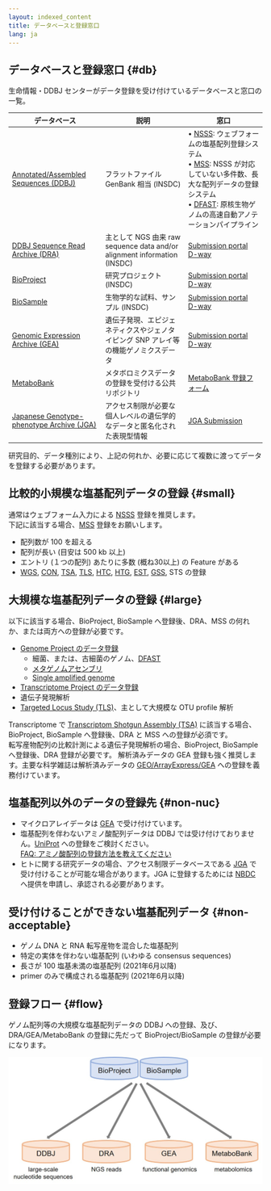```yaml
---
layout: indexed_content
title: データベースと登録窓口
lang: ja
---
```


## データベースと登録窓口  {#db}

生命情報・DDBJ センターがデータ登録を受け付けているデータベースと窓口の一覧。

<table>
  <thead>
    <tr>
      <th>データベース</th>
      <th>説明</th>
      <th>窓口</th>
    </tr>
  </thead>
  <tbody>
    <tr>
      <td><a href="/ddbj/index.html">Annotated/Assembled Sequences (DDBJ)</a></td> 
      <td>フラットファイル GenBank 相当 (INSDC)</td>
      <td>
      &bull; <a href="/ddbj/web-submission.html">NSSS</a>: ウェブフォームの塩基配列登録システム<br>
      &bull; <a href="/ddbj/mss.html">MSS</a>: NSSS が対応していない多件数、長大な配列データの登録システム<br>
      &bull; <a href="https://dfast.ddbj.nig.ac.jp/">DFAST</a>: 原核生物ゲノムの高速自動アノテーションパイプライン<br>
      </td>      
    </tr>
    <tr>
      <td><a href="/dra/index.html">DDBJ Sequence Read Archive (DRA)</a></td> 
      <td>主として NGS 由来 raw sequence data and/or alignment information (INSDC)</td> 
      <td><a href="https://ddbj.nig.ac.jp/D-way">Submission portal D-way</a></td> 
    </tr>
    <tr>
      <td><a href="/bioproject/index.html">BioProject</a></td> 
      <td>研究プロジェクト (INSDC)</td> 
      <td><a href="https://ddbj.nig.ac.jp/D-way">Submission portal D-way</a></td> 
    </tr>
    <tr>
      <td><a href="/biosample/index.html">BioSample</a></td> 
      <td>生物学的な試料、サンプル (INSDC)</td> 
      <td><a href="https://ddbj.nig.ac.jp/D-way">Submission portal D-way</a></td> 
    </tr>
    <tr>
      <td><a href="/gea/index.html">Genomic Expression Archive (GEA)</a></td> 
      <td>遺伝子発現、エピジェネティクスやジェノタイピング SNP アレイ等の機能ゲノミクスデータ</td> 
      <td><a href="https://ddbj.nig.ac.jp/D-way">Submission portal D-way</a></td> 
    </tr>
    <tr>
      <td><a href="/metabobank/index.html">MetaboBank</a></td> 
      <td>メタボロミクスデータの登録を受付ける公共リポジトリ</td> 
      <td><a href="/metabobank/submission.html">MetaboBank 登録フォーム</a></td> 
    </tr>
    <tr>
      <td><a href="/jga/index.html">Japanese Genotype-phenotype Archive (JGA)</a></td> 
      <td>アクセス制限が必要な個人レベルの遺伝学的なデータと匿名化された表現型情報</td> 
      <td><a href="/jga/submission.html">JGA Submission</a></td> 
    </tr>
  </tbody>
</table>

研究目的、データ種別により、上記の何れか、必要に応じて複数に渡ってデータを登録する必要があります。

## 比較的小規模な塩基配列データの登録  {#small}

通常はウェブフォーム入力による [NSSS](/ddbj/web-submission.html) 登録を推奨します。    
下記に該当する場合、[MSS](/ddbj/mss.html) 登録をお願いします。    

* 配列数が 100 を超える
* 配列が長い (目安は 500 kb 以上)
* エントリ (１つの配列) あたりに多数 (概ね30以上) の Feature がある
* [WGS](/ddbj/wgs.html), [CON](/ddbj/con.html), [TSA](/ddbj/tsa.html), [TLS](/ddbj/tls.html), [HTC](/ddbj/htc.html), [HTG](/ddbj/htg.html), [EST](/ddbj/est.html), [GSS](/ddbj/gss.html), STS の登録

## 大規模な塩基配列データの登録 {#large}

以下に該当する場合、BioProject, BioSample へ登録後、DRA、MSS の何れか、または両方への登録が必要です。    

* [Genome Project のデータ登録](/ddbj/genome.html)
  * 細菌、または、古細菌のゲノム、[DFAST](https://dfast.ddbj.nig.ac.jp/)
  * [メタゲノムアセンブリ](/ddbj/metagenome-assembly.html) 
  * [Single amplified genome](/ddbj/single-amplified-genome.html)
* [Transcriptome Project のデータ登録](/ddbj/transcriptome.html)
* 遺伝子発現解析
* [Targeted Locus Study (TLS)](/ddbj/tls.html)、主として大規模な OTU profile 解析

Transcriptome で [Transcriptom Shotgun Assembly (TSA)](/ddbj/tsa.html) に該当する場合、BioProject, BioSample へ登録後、DRA と MSS への登録が必須です。    
転写産物配列の比較計測による遺伝子発現解析の場合、BioProject, BioSample へ登録後、DRA 登録が必要です。
解析済みデータの GEA 登録も強く推奨します。主要な科学雑誌は解析済みデータの [GEO/ArrayExpress/GEA](https://www.nature.com/sdata/policies/repositories#omics) への登録を義務付けています。    

## 塩基配列以外のデータの登録先  {#non-nuc}

* マイクロアレイデータは [GEA](/gea/index.html) で受け付けています。
* 塩基配列を伴わないアミノ酸配列データは DDBJ では受け付けておりません。[UniProt](https://www.uniprot.org/) への登録をご検討ください。    
[FAQ: アミノ酸配列の登録方法を教えてください](/faq/ja/how-to-submit-amino-acid-seq.html)    
* ヒトに関する研究データの場合、アクセス制限データベースである [JGA](/jga/submission.html) で受け付けることが可能な場合があります。JGA に登録するためには [NBDC](https://humandbs.biosciencedbc.jp/data-submission) へ提供を申請し、承認される必要があります。

## 受け付けることができない塩基配列データ   {#non-acceptable}

* ゲノム DNA と RNA 転写産物を混合した塩基配列
* 特定の実体を伴わない塩基配列 (いわゆる consensus sequences)
* 長さが 100 塩基未満の塩基配列 (2021年6月以降) 
* primer のみで構成される塩基配列 (2021年6月以降)

## 登録フロー {#flow}

ゲノム配列等の大規模な塩基配列データの DDBJ への登録、及び、DRA/GEA/MetaboBank の登録に先だって BioProject/BioSample の登録が必要になります。

<img src="/assets/images/submission/submission-flow.jpg" alt="BioProject/BioSample 登録フロー" title="BioProject/BioSample 登録フロー" class="w500">
